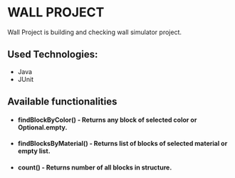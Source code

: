 # WALL PROJECT
Wall Project is building and checking wall simulator project.

## Used Technologies:
* Java
* JUnit


## Available functionalities

* #### findBlockByColor() - Returns any block of selected color or Optional.empty.
* #### findBlocksByMaterial() - Returns list of blocks of selected material or empty list.
* #### count() - Returns number of all blocks in structure.
